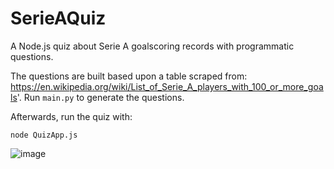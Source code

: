 # SerieAQuiz
A Node.js quiz about Serie A goalscoring records with programmatic questions.

The questions are built based upon a table scraped from: https://en.wikipedia.org/wiki/List_of_Serie_A_players_with_100_or_more_goals'. Run `main.py` to generate the questions.

Afterwards, run the quiz with:

```node QuizApp.js```

![image](https://github.com/andrei-stoica26/SerieAQuiz/assets/44497020/e8ba73f8-251c-41cf-b06b-85370a0ff711)
